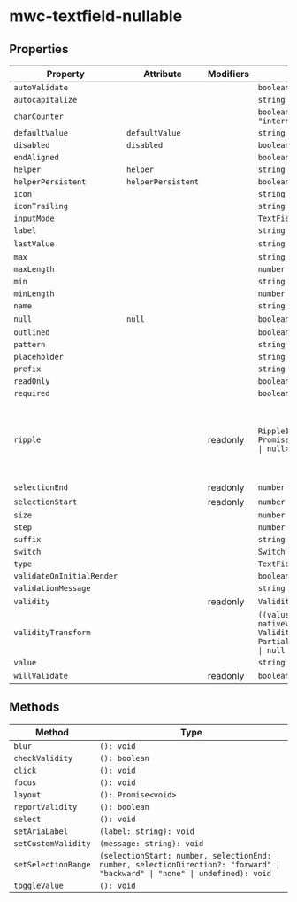 # mwc-textfield-nullable

## Properties

| Property                  | Attribute          | Modifiers | Type                                             | Default | Description                                      |
|---------------------------|--------------------|-----------|--------------------------------------------------|---------|--------------------------------------------------|
| `autoValidate`            |                    |           | `boolean`                                        |         |                                                  |
| `autocapitalize`          |                    |           | `string`                                         |         |                                                  |
| `charCounter`             |                    |           | `boolean \| "external" \| "internal"`            |         |                                                  |
| `defaultValue`            | `defaultValue`     |           | `string \| undefined`                            |         |                                                  |
| `disabled`                | `disabled`         |           | `boolean`                                        |         |                                                  |
| `endAligned`              |                    |           | `boolean`                                        |         |                                                  |
| `helper`                  | `helper`           |           | `string`                                         |         |                                                  |
| `helperPersistent`        | `helperPersistent` |           | `boolean`                                        |         |                                                  |
| `icon`                    |                    |           | `string`                                         |         |                                                  |
| `iconTrailing`            |                    |           | `string`                                         |         |                                                  |
| `inputMode`               |                    |           | `TextFieldInputMode`                             |         |                                                  |
| `label`                   |                    |           | `string`                                         |         |                                                  |
| `lastValue`               |                    |           | `string`                                         | ""      |                                                  |
| `max`                     |                    |           | `string \| number`                               |         |                                                  |
| `maxLength`               |                    |           | `number`                                         |         |                                                  |
| `min`                     |                    |           | `string \| number`                               |         |                                                  |
| `minLength`               |                    |           | `number`                                         |         |                                                  |
| `name`                    |                    |           | `string`                                         |         |                                                  |
| `null`                    | `null`             |           | `boolean`                                        | false   |                                                  |
| `outlined`                |                    |           | `boolean`                                        |         |                                                  |
| `pattern`                 |                    |           | `string`                                         |         |                                                  |
| `placeholder`             |                    |           | `string`                                         |         |                                                  |
| `prefix`                  |                    |           | `string`                                         |         |                                                  |
| `readOnly`                |                    |           | `boolean`                                        |         |                                                  |
| `required`                |                    |           | `boolean`                                        |         |                                                  |
| `ripple`                  |                    | readonly  | `RippleInterface \| Promise<RippleInterface \| null> \| undefined` |         | Implement ripple getter for Ripple integration with mwc-formfield |
| `selectionEnd`            |                    | readonly  | `number \| null`                                 |         |                                                  |
| `selectionStart`          |                    | readonly  | `number \| null`                                 |         |                                                  |
| `size`                    |                    |           | `number \| null`                                 |         |                                                  |
| `step`                    |                    |           | `number \| null`                                 |         |                                                  |
| `suffix`                  |                    |           | `string`                                         |         |                                                  |
| `switch`                  |                    |           | `Switch \| undefined`                            |         |                                                  |
| `type`                    |                    |           | `TextFieldType`                                  |         |                                                  |
| `validateOnInitialRender` |                    |           | `boolean`                                        |         |                                                  |
| `validationMessage`       |                    |           | `string`                                         |         |                                                  |
| `validity`                |                    | readonly  | `ValidityState`                                  |         |                                                  |
| `validityTransform`       |                    |           | `((value: string, nativeValidity: ValidityState) => Partial<ValidityState>) \| null` |         |                                                  |
| `value`                   |                    |           | `string`                                         |         |                                                  |
| `willValidate`            |                    | readonly  | `boolean`                                        |         |                                                  |

## Methods

| Method              | Type                                             |
|---------------------|--------------------------------------------------|
| `blur`              | `(): void`                                       |
| `checkValidity`     | `(): boolean`                                    |
| `click`             | `(): void`                                       |
| `focus`             | `(): void`                                       |
| `layout`            | `(): Promise<void>`                              |
| `reportValidity`    | `(): boolean`                                    |
| `select`            | `(): void`                                       |
| `setAriaLabel`      | `(label: string): void`                          |
| `setCustomValidity` | `(message: string): void`                        |
| `setSelectionRange` | `(selectionStart: number, selectionEnd: number, selectionDirection?: "forward" \| "backward" \| "none" \| undefined): void` |
| `toggleValue`       | `(): void`                                       |
